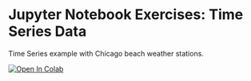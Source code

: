 # Jupyter Notebook Exercises: Time Series Data

Time Series example with Chicago beach weather stations.

<a target="_blank" href="https://colab.research.google.com/github/crate/academy-fundamentals-course/blob/main/notebooks/timeseries/timeseries_data.ipynb">
  <img src="https://colab.research.google.com/assets/colab-badge.svg" alt="Open In Colab"/>
</a>